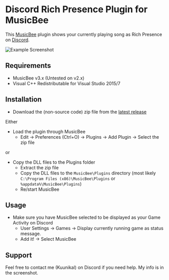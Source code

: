 # Discord Rich Presence Plugin for MusicBee

This [MusicBee](http://getmusicbee.com) plugin shows your currently playing song as Rich Presence on [Discord](https://discordapp.com/).

![Example Screenshot](https://i.imgur.com/cTKx7p8.png)

## Requirements

- MusicBee v3.x (Untested on v2.x)
- Visual C++ Redistributable for Visual Studio 2015/7

## Installation

- Download the (non-source code) zip file from the [latest release](https://github.com/Kuunikal/mb_DiscordRichPresence/releases/latest)

Either
- Load the plugin through MusicBee
  - Edit -> Preferences (Ctrl+O) -> Plugins -> Add Plugin -> Select the zip file

or
- Copy the DLL files to the Plugins folder
  - Extract the zip file
  - Copy the DLL files to the `MusicBee\Plugins` directory (most likely `C:\Program Files (x86)\MusicBee\Plugins` or `%appdata%\MusicBee\Plugins`)
  - Re/start MusicBee

## Usage

- Make sure you have MusicBee selected to be displayed as your Game Activity on Discord
  - User Settings -> Games -> Display currently running game as status message.
  - Add it! -> Select MusicBee

## Support

Feel free to contact me (Kuunikal) on Discord if you need help. My info is in the screenshot.
